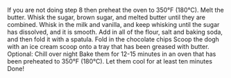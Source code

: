 If you are not doing step 8 then preheat the oven to 350°F (180°C).
Melt the butter.
Whisk the sugar, brown sugar, and melted butter until they are combined.
Whisk in the milk and vanilla, and keep whisking until the sugar has dissolved, and it is smooth.
Add in all of the flour, salt and baking soda, and then fold it with a spatula.
Fold in the chocolate chips
Scoop the dogh with an ice cream scoop onto a tray that has been greased with butter.
Optional: Chill over night
Bake them for 12-15 minutes in an oven that has been preheated to 350°F (180°C).
Let them cool for at least ten minutes
Done!